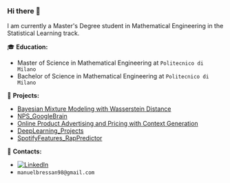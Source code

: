 ### Hi there 👋

I am currently a Master's Degree student in Mathematical Engineering in the Statistical Learning track.


:mortar_board: **Education:**
 - Master of Science in Mathematical Engineering at `Politecnico di Milano`
 - Bachelor of Science in Mathematical Engineering  at `Politecnico di Milano`

:pushpin: **Projects:**
 - [Bayesian Mixture Modeling with Wasserstein Distance](https://github.com/manubre98/BayesMixtureModeling) 
 - [NPS_GoogleBrain](https://github.com/manubre98/NPS_GoogleBrain)
 - [Online Product Advertising and Pricing with Context Generation](https://github.com/manubre98/Dia_Project) 
 - [DeepLearning_Projects](https://github.com/manubre98/DeepLearning_Projects)
 - [SpotifyFeatures_RapPredictor](https://github.com/manubre98/SpotifyFeatures_RapPredictor)


:loudspeaker: **Contacts:**
- [![LinkedIn](https://img.shields.io/badge/-LinkedIn-blue?style=flat&logo=Linkedin&logoColor=white)](https://www.linkedin.com/in/manuel-bressan-5339b21ba/)
- `manuelbressan98@gmail.com`


